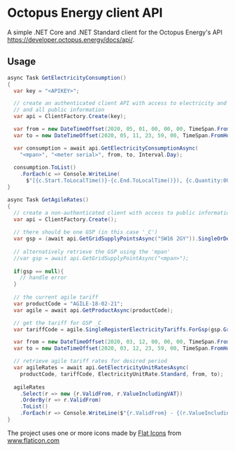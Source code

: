 # Octopus Energy client API

A simple .NET Core and .NET Standard client for the Octopus Energy's API https://developer.octopus.energy/docs/api/.

## Usage
``` C#
async Task GetElectricityConsumption()
{
  var key = "<APIKEY>";

  // create an authenticated client API with access to electricity and gas consumption
  // and all public information
  var api = ClientFactory.Create(key);

  var from = new DateTimeOffset(2020, 05, 01, 00, 00, 00, TimeSpan.FromHours(1));
  var to = new DateTimeOffset(2020, 05, 11, 23, 59, 00, TimeSpan.FromHours(1));

  var consumption = await api.GetElectricityConsumptionAsync(
    "<mpan>", "<meter serial>", from, to, Interval.Day);
    
  consumption.ToList()
    .ForEach(c => Console.WriteLine(
      $"[{c.Start.ToLocalTime()}-{c.End.ToLocalTime()}), {c.Quantity:00.00}"));
}

async Task GetAgileRates()
{
  // create a non-authenticated client with access to public information only
  var api = ClientFactory.Create();
	
  // there should be one GSP (in this case '_C')
  var gsp = (await api.GetGridSupplyPointsAsync("SW16 2GY")).SingleOrDefault();
	
  // alternatively retrieve the GSP using the 'mpan'
  //var gsp = await api.GetGridSupplyPointAsync("<mpan>");
	
  if(gsp == null){
    // handle error
  }
	
  // the current agile tariff
  var productCode = "AGILE-18-02-21";
  var agile = await api.GetProductAsync(productCode);

  // get the tariff for GSP _C
  var tariffCode = agile.SingleRegisterElectricityTariffs.ForGsp(gsp.GroupId).Monthly.Code;

  var from = new DateTimeOffset(2020, 03, 12, 00, 00, 00, TimeSpan.FromHours(0));
  var to = new DateTimeOffset(2020, 03, 12, 23, 59, 00, TimeSpan.FromHours(0));

  // retrieve agile tariff rates for desired period
  var agileRates = await api.GetElectricityUnitRatesAsync(
    productCode, tariffCode, ElectricityUnitRate.Standard, from, to);
	
  agileRates
    .Select(r => new {r.ValidFrom, r.ValueIncludingVAT})
    .OrderBy(r => r.ValidFrom)
    .ToList()
    .ForEach(r => Console.WriteLine($"{r.ValidFrom} - {(r.ValueIncludingVAT/100):C4}"));
}

```

The project uses one or more icons made by <a href="https://www.flaticon.com/authors/flat-icons" title="Flat Icons">Flat Icons</a> from <a href="https://www.flaticon.com/" title="Flaticon"> www.flaticon.com</a>